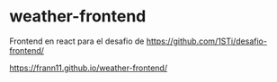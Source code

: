 # weather-frontend
Frontend en react para el desafio de https://github.com/1STi/desafio-frontend/


https://frann11.github.io/weather-frontend/
